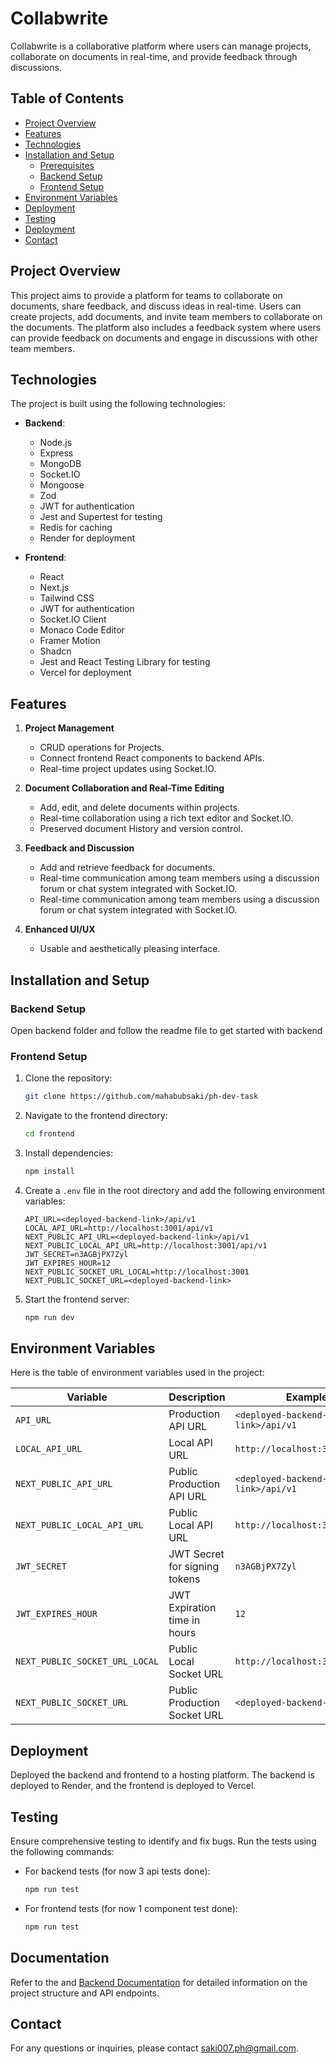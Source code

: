 # Collabwrite

Collabwrite is a collaborative platform where users can manage projects, collaborate on documents in real-time, and provide feedback through discussions.

## Table of Contents

- [Project Overview](#project-overview)
- [Features](#features)
- [Technologies](#technologies)
- [Installation and Setup](#installation-and-setup)
  - [Prerequisites](#prerequisites)
  - [Backend Setup](#backend-setup)
  - [Frontend Setup](#frontend-setup)
- [Environment Variables](#environment-variables)
- [Deployment](#deployment)
- [Testing](#testing)
- [Deployment](#deployment)
- [Contact](#contact)

## Project Overview

This project aims to provide a platform for teams to collaborate on documents, share feedback, and discuss ideas in real-time. Users can create projects, add documents, and invite team members to collaborate on the documents. The platform also includes a feedback system where users can provide feedback on documents and engage in discussions with other team members.

## Technologies

The project is built using the following technologies:

- **Backend**:

  - Node.js
  - Express
  - MongoDB
  - Socket.IO
  - Mongoose
  - Zod
  - JWT for authentication
  - Jest and Supertest for testing
  - Redis for caching
  - Render for deployment

- **Frontend**:
  - React
  - Next.js
  - Tailwind CSS
  - JWT for authentication
  - Socket.IO Client
  - Monaco Code Editor
  - Framer Motion
  - Shadcn
  - Jest and React Testing Library for testing
  - Vercel for deployment

## Features

1. **Project Management**

   - CRUD operations for Projects.
   - Connect frontend React components to backend APIs.
   - Real-time project updates using Socket.IO.

2. **Document Collaboration and Real-Time Editing**

   - Add, edit, and delete documents within projects.
   - Real-time collaboration using a rich text editor and Socket.IO.
   - Preserved document History and version control.

3. **Feedback and Discussion**

   - Add and retrieve feedback for documents.
   - Real-time communication among team members using a discussion forum or chat system integrated with Socket.IO.
   - Real-time communication among team members using a discussion forum or chat system integrated with Socket.IO.

4. **Enhanced UI/UX**
   - Usable and aesthetically pleasing interface.

## Installation and Setup

### Backend Setup

Open backend folder and follow the readme file to get started with backend

### Frontend Setup

1. Clone the repository:

   ```sh
   git clone https://github.com/mahabubsaki/ph-dev-task
   ```

2. Navigate to the frontend directory:

   ```sh
   cd frontend
   ```

3. Install dependencies:

   ```sh
   npm install
   ```

4. Create a `.env` file in the root directory and add the following environment variables:

   ```env
   API_URL=<deployed-backend-link>/api/v1
   LOCAL_API_URL=http://localhost:3001/api/v1
   NEXT_PUBLIC_API_URL=<deployed-backend-link>/api/v1
   NEXT_PUBLIC_LOCAL_API_URL=http://localhost:3001/api/v1
   JWT_SECRET=n3AGBjPX7Zyl
   JWT_EXPIRES_HOUR=12
   NEXT_PUBLIC_SOCKET_URL_LOCAL=http://localhost:3001
   NEXT_PUBLIC_SOCKET_URL=<deployed-backend-link>
   ```

5. Start the frontend server:
   ```sh
   npm run dev
   ```

## Environment Variables

Here is the table of environment variables used in the project:

| Variable                       | Description                   | Example                          |
| ------------------------------ | ----------------------------- | -------------------------------- |
| `API_URL`                      | Production API URL            | `<deployed-backend-link>/api/v1` |
| `LOCAL_API_URL`                | Local API URL                 | `http://localhost:3001/api/v1`   |
| `NEXT_PUBLIC_API_URL`          | Public Production API URL     | `<deployed-backend-link>/api/v1` |
| `NEXT_PUBLIC_LOCAL_API_URL`    | Public Local API URL          | `http://localhost:3001/api/v1`   |
| `JWT_SECRET`                   | JWT Secret for signing tokens | `n3AGBjPX7Zyl`                   |
| `JWT_EXPIRES_HOUR`             | JWT Expiration time in hours  | `12`                             |
| `NEXT_PUBLIC_SOCKET_URL_LOCAL` | Public Local Socket URL       | `http://localhost:3001`          |
| `NEXT_PUBLIC_SOCKET_URL`       | Public Production Socket URL  | `<deployed-backend-link>`        |

## Deployment

Deployed the backend and frontend to a hosting platform. The backend is deployed to Render, and the frontend is deployed to Vercel.

## Testing

Ensure comprehensive testing to identify and fix bugs. Run the tests using the following commands:

- For backend tests (for now 3 api tests done):

  ```sh
  npm run test
  ```

- For frontend tests (for now 1 component test done):
  ```sh
  npm run test
  ```

## Documentation

Refer to the and [Backend Documentation](../backend/Readme.md) for detailed information on the project structure and API endpoints.

## Contact

For any questions or inquiries, please contact [saki007.ph@gmail.com](mailto:saki007.ph@gmail.com).
